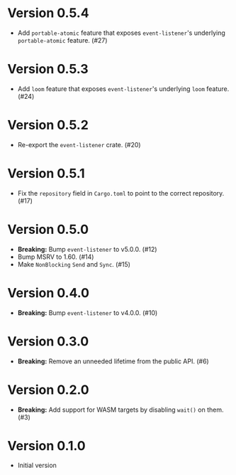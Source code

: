 # Version 0.5.4

- Add `portable-atomic` feature that exposes `event-listener`'s underlying `portable-atomic` feature. (#27)

# Version 0.5.3

- Add `loom` feature that exposes `event-listener`'s underlying `loom` feature. (#24)

# Version 0.5.2

- Re-export the `event-listener` crate. (#20)

# Version 0.5.1

- Fix the `repository` field in `Cargo.toml` to point to the correct repository. (#17)

# Version 0.5.0

- **Breaking:** Bump `event-listener` to v5.0.0. (#12)
- Bump MSRV to 1.60. (#14)
- Make `NonBlocking` `Send` and `Sync`. (#15)

# Version 0.4.0

- **Breaking:** Bump `event-listener` to v4.0.0. (#10)

# Version 0.3.0

- **Breaking:** Remove an unneeded lifetime from the public API. (#6)

# Version 0.2.0

- **Breaking:** Add support for WASM targets by disabling `wait()` on them. (#3)

# Version 0.1.0

- Initial version
